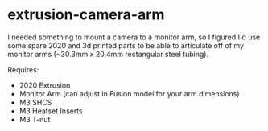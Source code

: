 # extrusion-camera-arm
I needed something to mount a camera to a monitor arm, so I figured I'd use some spare 2020 and 3d printed parts to be able to articulate off of my monitor arms (~30.3mm x 20.4mm rectangular steel tubing). 

Requires:

- 2020 Extrusion
- Monitor Arm (can adjust in Fusion model for your arm dimensions)
- M3 SHCS
- M3 Heatset Inserts
- M3 T-nut

